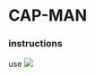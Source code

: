 # CAP-MAN

### instructions

use ![](https://res.cloudinary.com/dg98/image/upload/c_limit,h_35/v1563138274/arrowkeys.png)

